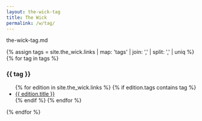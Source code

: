 ```yaml
---
layout: the-wick-tag
title: The Wick
permalink: /w/tag/
---
```


the-wick-tag.md

{% assign tags =  site.the_wick.links | map: 'tags' | join: ','  | split: ',' | uniq %}
{% for tag in tags %}
  <h3>{{ tag }}</h3>
  <ul>
  {% for edition in site.the_wick.links %}
    {% if edition.tags contains tag %}
    <li><a href="{{ site.baseurl }}{{ edition.url }}">{{ edition.title }}</a></li>
    {% endif %}
  {% endfor %}
  </ul>
{% endfor %}

<!-- 

http://codinfox.github.io/dev/2015/03/06/use-tags-and-categories-in-your-jekyll-based-github-pages/

http://blog.meinside.pe.kr/Adding-tag-cloud-and-archives-page-to-Jekyll/

http://stackoverflow.com/questions/36958975/listing-jekyll-collection-pages-by-tags

{% assign tags =  site.note | map: 'tags' | join: ','  | split: ',' | uniq %}
{% for tag in tags %}
  <h3>{{ tag }}</h3>
  <ul>
  {% for note in site.note %}
    {% if note.tags contains tag %}
    <li><a href="{{ site.baseurl }}{{ note.url }}">{{ note.title }}</a></li>
    {% endif %}
  {% endfor %}
  </ul>
{% endfor %} 

-->